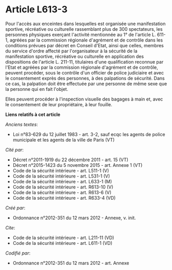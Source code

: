# Article L613-3

Pour l'accès aux enceintes dans lesquelles est organisée une manifestation sportive, récréative ou culturelle rassemblant
plus de 300 spectateurs, les personnes physiques exerçant l'activité mentionnée au 1° de l'article L. 611-1, agréées par la
commission régionale d'agrément et de contrôle dans les conditions prévues par décret en Conseil d'Etat, ainsi que celles,
membres du service d'ordre affecté par l'organisateur à la sécurité de la manifestation sportive, récréative ou culturelle en
application des dispositions de l'article L. 211-11, titulaires d'une qualification reconnue par l'Etat et agréées par la
commission régionale d'agrément et de contrôle, peuvent procéder, sous le contrôle d'un officier de police judiciaire et avec
le consentement exprès des personnes, à des palpations de sécurité. Dans ce cas, la palpation doit être effectuée par une
personne de même sexe que la personne qui en fait l'objet. 

Elles peuvent procéder à l'inspection visuelle des bagages à main et, avec le consentement de leur propriétaire, à leur
fouille.

**Liens relatifs à cet article**

_Anciens textes_:

  - Loi n°83-629 du 12 juillet 1983 - art. 3-2, sauf ecqc les agents de police municipale et les agents de la ville de Paris (VT)

_Cité par_:

  - Décret n°2011-1919 du 22 décembre 2011 - art. 15 (VT)
  - Décret n°2015-1423 du 5 novembre 2015 - art. Annexe 1 (VT)
  - Code de la sécurité intérieure - art. L511-1 (V)
  - Code de la sécurité intérieure - art. L531-1 (V)
  - Code de la sécurité intérieure - art. L633-1 (M)
  - Code de la sécurité intérieure - art. R613-10 (V)
  - Code de la sécurité intérieure - art. R613-6 (V)
  - Code de la sécurité intérieure - art. R633-4 (VD)

_Créé par_:

  - Ordonnance n°2012-351 du 12 mars 2012 -  Annexe, v. init.

_Cite_:

  - Code de la sécurité intérieure - art. L211-11 (VD)
  - Code de la sécurité intérieure - art. L611-1 (VD)

_Codifié par_:

  - Ordonnance n°2012-351 du 12 mars 2012 - art. Annexe
